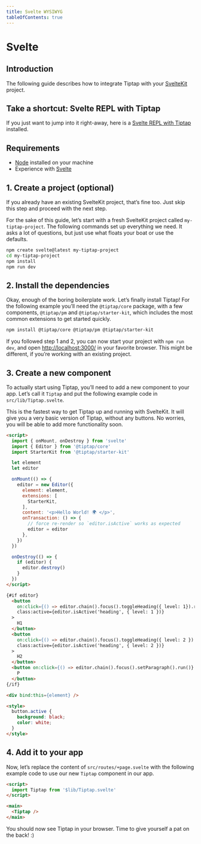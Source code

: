 ```yaml
---
title: Svelte WYSIWYG
tableOfContents: true
---
```


# Svelte

## Introduction
The following guide describes how to integrate Tiptap with your [SvelteKit](https://kit.svelte.dev/) project.

## Take a shortcut: Svelte REPL with Tiptap
If you just want to jump into it right-away, here is a [Svelte REPL with Tiptap](https://svelte.dev/repl/798f1b81b9184780aca18d9a005487d2?version=3.31.2) installed.

## Requirements
* [Node](https://nodejs.org/en/download/) installed on your machine
* Experience with [Svelte](https://svelte.dev/docs#getting-started)

## 1. Create a project (optional)
If you already have an existing SvelteKit project, that’s fine too. Just skip this step and proceed with the next step.

For the sake of this guide, let’s start with a fresh SvelteKit project called `my-tiptap-project`. The following commands set up everything we need. It asks a lot of questions, but just use what floats your boat or use the defaults.

```bash
npm create svelte@latest my-tiptap-project
cd my-tiptap-project
npm install
npm run dev
```

## 2. Install the dependencies
Okay, enough of the boring boilerplate work. Let’s finally install Tiptap! For the following example you’ll need the `@tiptap/core` package, with a few components, `@tiptap/pm` and `@tiptap/starter-kit`, which includes the most common extensions to get started quickly.

```bash
npm install @tiptap/core @tiptap/pm @tiptap/starter-kit
```

If you followed step 1 and 2, you can now start your project with `npm run dev`, and open [http://localhost:3000/](http://localhost:3000/) in your favorite browser. This might be different, if you’re working with an existing project.

## 3. Create a new component
To actually start using Tiptap, you’ll need to add a new component to your app. Let’s call it `Tiptap` and put the following example code in `src/lib/Tiptap.svelte`.

This is the fastest way to get Tiptap up and running with SvelteKit. It will give you a very basic version of Tiptap, without any buttons. No worries, you will be able to add more functionality soon.

```html
<script>
  import { onMount, onDestroy } from 'svelte'
  import { Editor } from '@tiptap/core'
  import StarterKit from '@tiptap/starter-kit'

  let element
  let editor

  onMount(() => {
    editor = new Editor({
      element: element,
      extensions: [
        StarterKit,
      ],
      content: '<p>Hello World! 🌍️ </p>',
      onTransaction: () => {
        // force re-render so `editor.isActive` works as expected
        editor = editor
      },
    })
  })

  onDestroy(() => {
    if (editor) {
      editor.destroy()
    }
  })
</script>

{#if editor}
  <button
    on:click={() => editor.chain().focus().toggleHeading({ level: 1}).run()}
    class:active={editor.isActive('heading', { level: 1 })}
  >
    H1
  </button>
  <button
    on:click={() => editor.chain().focus().toggleHeading({ level: 2 }).run()}
    class:active={editor.isActive('heading', { level: 2 })}
  >
    H2
  </button>
  <button on:click={() => editor.chain().focus().setParagraph().run()} class:active={editor.isActive('paragraph')}>
    P
  </button>
{/if}

<div bind:this={element} />

<style>
  button.active {
    background: black;
    color: white;
  }
</style>
```

## 4. Add it to your app
Now, let’s replace the content of `src/routes/+page.svelte` with the following example code to use our new `Tiptap` component in our app.

```html
<script>
  import Tiptap from '$lib/Tiptap.svelte'
</script>

<main>
  <Tiptap />
</main>
```

You should now see Tiptap in your browser. Time to give yourself a pat on the back! :)
